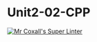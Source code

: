 # Unit2-02-CPP
[![Mr Coxall's Super Linter](https://github.com/ICS3UC-Programming-AngelI/Unit2-02-CPP/workflows/Mr%20Coxall's%20Super%20Linter/badge.svg)](https://github.com/ICS3UC-Programming-AngelI/Unit2-02-CPP/actions/)
